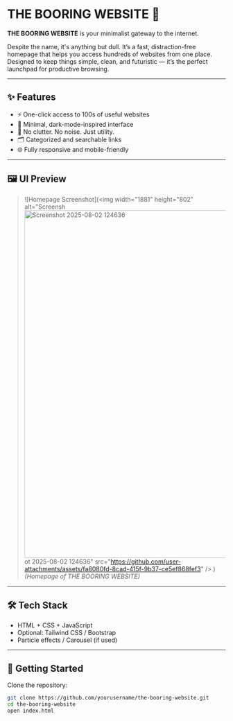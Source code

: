 

# THE BOORING WEBSITE 🌌

**THE BOORING WEBSITE** is your minimalist gateway to the internet.

Despite the name, it's anything but dull. It’s a fast, distraction-free homepage that helps you access hundreds of websites from one place. Designed to keep things simple, clean, and futuristic — it’s the perfect launchpad for productive browsing.

---

## ✨ Features

- ⚡ One-click access to 100s of useful websites
- 🌚 Minimal, dark-mode-inspired interface
- 🧠 No clutter. No noise. Just utility.
- 🗂️ Categorized and searchable links
- 🌐 Fully responsive and mobile-friendly

---

## 🖼️ UI Preview

> ![Homepage Screenshot](<img width="1881" height="802" alt="Screensh<img width="1881" height="802" alt="Screenshot 2025-08-02 124636" src="https://github.com/user-attachments/assets/136d6992-45e1-4be1-887f-1479d4be52a4" />
ot 2025-08-02 124636" src="https://github.com/user-attachments/assets/fa8080fd-8cad-415f-9b37-ce5ef868fef3" />
)  
*(Homepage of THE BOORING WEBSITE)*

---

## 🛠 Tech Stack

- HTML + CSS + JavaScript  
- Optional: Tailwind CSS / Bootstrap  
- Particle effects / Carousel (if used)

---

## 🚀 Getting Started

Clone the repository:

```bash
git clone https://github.com/yourusername/the-booring-website.git
cd the-booring-website
open index.html

